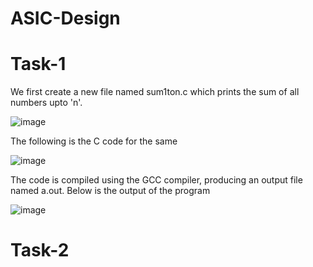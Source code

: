 # ASIC-Design

# Task-1

We first create a new file named sum1ton.c which prints the sum of all numbers upto 'n'.

![image](https://github.com/user-attachments/assets/c27a1b39-7817-43a6-9f4b-570350ef50e6)

The following is the C code for the same

![image](https://github.com/user-attachments/assets/96ceaa26-146c-41e3-867d-60923823f02b)

The code is compiled using the GCC compiler, producing an output file named a.out. Below is the output of the program

![image](https://github.com/user-attachments/assets/15a83abf-13fb-4822-ac38-754fba4dff68)




# Task-2
